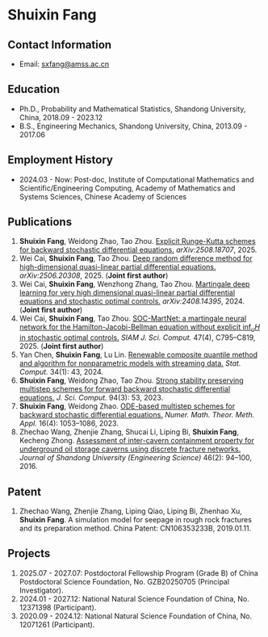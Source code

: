 # Shuixin Fang 

## Contact Information
- Email: [sxfang@amss.ac.cn](mailto:sxfang@amss.ac.cn)  

## Education
- Ph.D., Probability and Mathematical Statistics, Shandong University, China, 2018.09 - 2023.12  
- B.S., Engineering Mechanics, Shandong University, China, 2013.09 - 2017.06  

## Employment History
- 2024.03 - Now: Post-doc, Institute of Computational Mathematics and Scientific/Engineering Computing, Academy of Mathematics and Systems Sciences, Chinese Academy of Sciences  

## Publications
1. **Shuixin Fang**, Weidong Zhao, Tao Zhou. [Explicit Runge-Kutta schemes for backward stochastic differential equations.](https://arxiv.org/abs/2508.18707) *arXiv:2508.18707*, 2025.  
2. Wei Cai, **Shuixin Fang**, Tao Zhou. [Deep random difference method for high-dimensional quasi-linear partial differential equations.](https://arxiv.org/pdf/2506.20308) *arXiv:2506.20308*, 2025. (**Joint first author**)   
3. Wei Cai, **Shuixin Fang**, Wenzhong Zhang, Tao Zhou. [Martingale deep learning for very high dimensional quasi-linear partial differential equations and stochastic optimal controls.](https://arxiv.org/pdf/2408.14395) *arXiv:2408.14395*, 2024. (**Joint first author**)  
4. Wei Cai, **Shuixin Fang**, Tao Zhou. [SOC-MartNet: a martingale neural network for the Hamilton-Jacobi-Bellman equation without explicit $\inf_u H$ in stochastic optimal controls.](https://epubs.siam.org/doi/10.1137/24M1681033) *SIAM J. Sci. Comput.* 47(4), C795–C819, 2025. (**Joint first author**)  
5. Yan Chen, **Shuixin Fang**, Lu Lin. [Renewable composite quantile method and algorithm for nonparametric models with streaming data.](https://link.springer.com/article/10.1007/s11222-023-10352-x) *Stat. Comput.* 34(1): 43, 2024.  
6. **Shuixin Fang**, Weidong Zhao, Tao Zhou. [Strong stability preserving multistep schemes for forward backward stochastic differential equations.](https://link.springer.com/article/10.1007/s10915-023-02111-x) *J. Sci. Comput.* 94(3): 53, 2023.  
7. **Shuixin Fang**, Weidong Zhao. [ODE-based multistep schemes for backward stochastic differential equations.](https://global-sci.com/article/90239/ode-based-multistep-schemes-for-backward-stochastic-differential-equations) *Numer. Math. Theor. Meth. Appl.* 16(4): 1053–1086, 2023.  
8. Zhechao Wang, Zhenjie Zhang, Shucai Li, Liping Bi, **Shuixin Fang**, Kecheng Zhong. [Assessment of inter-cavern containment property for underground oil storage caverns using discrete fracture networks.](http://gxbwk.njournal.sdu.edu.cn/EN/10.6040/j.issn.1672-3961.0.2015.278) *Journal of Shandong University (Engineering Science)* 46(2): 94–100, 2016.  

## Patent
1. Zhechao Wang, Zhenjie Zhang, Liping Qiao, Liping Bi, Zhenhao Xu, **Shuixin Fang**. A simulation model for seepage in rough rock fractures and its preparation method. China Patent: CN106353233B, 2019.01.11.  

## Projects
1. 2025.07 - 2027.07: Postdoctoral Fellowship Program (Grade B) of China Postdoctoral Science Foundation, No. GZB20250705 (Principal Investigator).  
2. 2024.01 - 2027.12: National Natural Science Foundation of China, No. 12371398 (Participant).  
3. 2020.09 - 2024.12: National Natural Science Foundation of China, No. 12071261 (Participant).  
